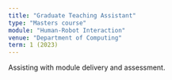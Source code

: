 ```yaml
---
title: "Graduate Teaching Assistant"
type: "Masters course"
module: "Human-Robot Interaction"
venue: "Department of Computing"
term: 1 (2023)
---
```


Assisting with module delivery and assessment.

